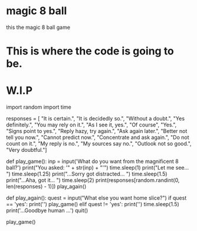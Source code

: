 # magic 8 ball
this the magic 8 ball game

# This is where the code is going to be.
# W.I.P
import random
import time

responses = [
    "It is certain.",
    "It is decidedly so.",
    "Without a doubt.",
    "Yes definitely.",
    "You may rely on it.",
    "As I see it, yes.",
    "Of course",
    "Yes.",
    "Signs point to yes.",
    "Reply hazy, try again.",
    "Ask again later.",
    "Better not tell you now.",
    "Cannot predict now.",
    "Concentrate and ask again.",
    "Do not count on it.",
    "My reply is no.",
    "My sources say no.",
    "Outlook not so good.",
    "Very doubtful."]


def play_game():
    inp = input('What do you want from the magnificent 8 ball?')
    print("You asked: '" + str(inp) + "'")
    time.sleep(1)
    print("Let me see... ")
    time.sleep(1.25) 
    print("...Sorry got distracted... ")
    time.sleep(1.5)
    print("...Aha, got it... ")
    time.sleep(2)
    print(responses[random.randint(0, len(responses) - 1)])
    play_again()  

def play_again():
    quest = input("What else you want home slice?")
    if quest == 'yes':
        print('')
        play_game()
    elif quest != 'yes':
        print('')
        time.sleep(1.5)
        print('...Goodbye human ...')
        quit()

play_game()
